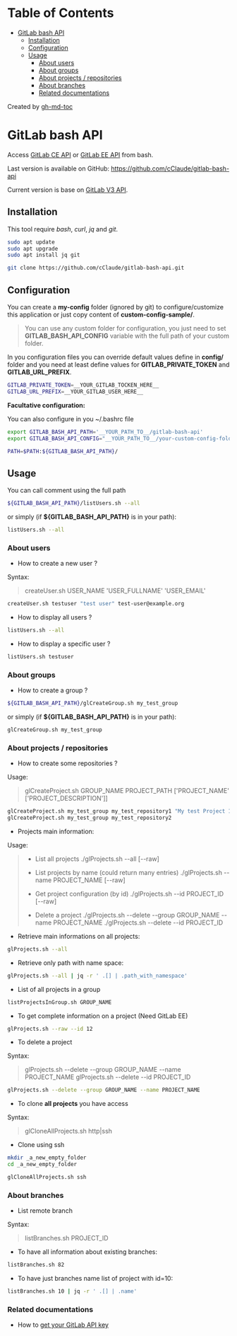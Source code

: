 Table of Contents
=================

  * [GitLab bash API](#gitlab-bash-api)
    * [Installation](#installation)
    * [Configuration](#configuration)
    * [Usage](#usage)
      * [About users](#about-users)
      * [About groups](#about-groups)
      * [About projects / repositories](#about-projects--repositories)
      * [About branches](#about-branches)
      * [Related documentations](#related-documentations)

Created by [gh-md-toc](https://github.com/ekalinin/github-markdown-toc.go)

# GitLab bash API

Access [GitLab CE API](https://docs.gitlab.com/ce/api/) or [GitLab EE API](https://docs.gitlab.com/ee/api/) from bash.

Last version is available on GitHub: https://github.com/cClaude/gitlab-bash-api

Current version is base on [GitLab V3 API](https://docs.gitlab.com/ce/api/v3_to_v4.html).


## Installation

This tool require *bash*, *curl*, *jq*  and *git*.

```bash
sudo apt update
sudo apt upgrade
sudo apt install jq git

git clone https://github.com/cClaude/gitlab-bash-api.git
```


## Configuration

You can create a **my-config** folder (ignored by git) to configure/customize this application or just copy
content of **custom-config-sample/**.

> You can use any custom folder for configuration, you just need to set **GITLAB_BASH_API_CONFIG** 
> variable with the full path of your custom folder.

In you configuration files you can override default values define in **config/** folder and you need at
least define values for **GITLAB_PRIVATE_TOKEN** and **GITLAB_URL_PREFIX**.


```bash
GITLAB_PRIVATE_TOKEN=__YOUR_GITLAB_TOCKEN_HERE__
GITLAB_URL_PREFIX=__YOUR_GITLAB_USER_HERE__
```


**Facultative configuration:**

You can also configure in you ~/.bashrc file

```bash
export GITLAB_BASH_API_PATH='__YOUR_PATH_TO__/gitlab-bash-api'
export GITLAB_BASH_API_CONFIG="__YOUR_PATH_TO__/your-custom-config-folder"

PATH=$PATH:${GITLAB_BASH_API_PATH}/
```


## Usage

You can call comment using the full path
```bash
${GITLAB_BASH_API_PATH}/listUsers.sh --all
```

or simply (if **${GITLAB_BASH_API_PATH}** is in your path):

```bash
listUsers.sh --all
```

### About users

* How to create a new user ?

Syntax:
> createUser.sh USER_NAME 'USER_FULLNAME' 'USER_EMAIL'

```bash
createUser.sh testuser "test user" test-user@example.org
```

* How to display all users ?

```bash
listUsers.sh --all
```

* How to display a specific user ?

```bash
listUsers.sh testuser
```


### About groups

* How to create a group ?

```bash
${GITLAB_BASH_API_PATH}/glCreateGroup.sh my_test_group
```

or simply (if **${GITLAB_BASH_API_PATH}** is in your path):

```bash
glCreateGroup.sh my_test_group
```


### About projects / repositories

* How to create some repositories ?

Usage:
> glCreateProject.sh GROUP_NAME PROJECT_PATH ['PROJECT_NAME' ['PROJECT_DESCRIPTION']]

```bash
glCreateProject.sh my_test_group my_test_repository1 "My test Project 1" "A nice description"
glCreateProject.sh my_test_group my_test_repository2
```

* Projects main information:

Usage:
> * List all projects
>   ./glProjects.sh --all [--raw]
>
> * List projects by name (could return many entries)
> ./glProjects.sh --name PROJECT_NAME [--raw]
>
> * Get project configuration (by id)
> ./glProjects.sh --id PROJECT_ID [--raw]
>
> * Delete a project
> ./glProjects.sh --delete --group GROUP_NAME --name PROJECT_NAME
>./glProjects.sh --delete --id PROJECT_ID

* Retrieve main informations on all projects:

```bash
glProjects.sh --all
```

* Retrieve only path with name space:

```bash
glProjects.sh --all | jq -r ' .[] | .path_with_namespace'
```

* List of all projects in a group

```bash
listProjectsInGroup.sh GROUP_NAME
```

* To get complete information on a project (Need GitLab EE)

```bash
glProjects.sh --raw --id 12
```

* To delete a project

Syntax:
> glProjects.sh --delete --group GROUP_NAME --name PROJECT_NAME
> glProjects.sh --delete --id PROJECT_ID

```bash
glProjects.sh --delete --group GROUP_NAME --name PROJECT_NAME
```

* To clone **all projects** you have access

Syntax:
> glCloneAllProjects.sh http|ssh

* Clone using ssh

```bash
mkdir _a_new_empty_folder
cd _a_new_empty_folder

glCloneAllProjects.sh ssh
```

### About branches

* List remote branch

Syntax:
> listBranches.sh PROJECT_ID

* To have all information about existing branches:

```bash
listBranches.sh 82
```

* To have just branches name list of project with id=10:

```bash
listBranches.sh 10 | jq -r ' .[] | .name'
```


### Related documentations

* How to [get your GitLab API key](get-your-gitlab-api-key.md)



